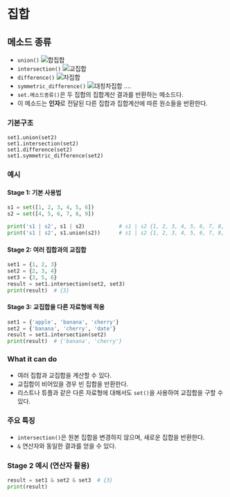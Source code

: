# 집합
## 메소드 종류
- `union()`
![합집합](https://mblogthumb-phinf.pstatic.net/MjAyMTA0MDZfMjc2/MDAxNjE3NzAyODg3MTgy.mlHx87TcMEK1QiW8RVWoBpBa_UXEEUFHHY_0a7XdgvEg.v0shvfXya9-33NTSRBal3HFMPUNNST1B5rup8jBteJwg.PNG.nicholasdw/image.png?type=w800)
- `intersection()`
![교집합](https://mblogthumb-phinf.pstatic.net/MjAyMTA0MDZfMTYg/MDAxNjE3NzAyOTEzNTE3.gqIHNsSXvBPlEcIPQM9cBCuR1_FRa5kJNK9Bs5HTRm4g.WLOFnPkJPhmfU9UXy1HqLzFRIkGDHOxpK_SEl32dp_Mg.PNG.nicholasdw/image.png?type=w800)
- `difference()`
![차집합](https://mblogthumb-phinf.pstatic.net/MjAyMTA0MDZfMjM2/MDAxNjE3NzAzMDExOTU1.x-31KlqBJko39ZKve4Fgsg5JZq200zdzVcEgdf0p_yAg.ZbDLg49VAvgY37vFqxwjRKg22bHrz9fmGltb3cq5JsIg.PNG.nicholasdw/image.png?type=w800)
- `symmetric_difference()`
![대칭차집합](https://mblogthumb-phinf.pstatic.net/MjAyMTA0MDZfMTU4/MDAxNjE3NzAzMDkwOTQ0.zk-M4PLjhLbyiE7z5vHHO4lfJCOmc7svXc-pd3wd0qgg.m6uec-pq7GVzQZ-qlSyFj0HqRmwYT2e6ZPsxS7YImeUg.PNG.nicholasdw/image.png?type=w800)
....
- `set.메소드종류()`은 두 집합의 집합계산 결과를 반환하는 메소드다.
- 이 메소드는 **인자**로 전달된 다른 집합과 집합계산에 따른 원소들을 반환한다.

### 기본구조
```
set1.union(set2)
set1.intersection(set2)
set1.difference(set2)
set1.symmetric_difference(set2)
```

### **예시**  
#### **Stage 1**: 기본 사용법
```python
s1 = set([1, 2, 3, 4, 5, 6])
s2 = set([4, 5, 6, 7, 8, 9])

print('s1 | s2', s1 | s2)           # s1 | s2 {1, 2, 3, 4, 5, 6, 7, 8, 9}
print('s1 | s2', s1.union(s2))      # s1 | s2 {1, 2, 3, 4, 5, 6, 7, 8, 9}
```

#### **Stage 2**: 여러 집합과의 교집합
```python
set1 = {1, 2, 3}
set2 = {2, 3, 4}
set3 = {3, 5, 6}
result = set1.intersection(set2, set3)
print(result)  # {3}
```

#### **Stage 3**: 교집합을 다른 자료형에 적용
```python
set1 = {'apple', 'banana', 'cherry'}
set2 = {'banana', 'cherry', 'date'}
result = set1.intersection(set2)
print(result)  # {'banana', 'cherry'}
```

### **What it can do**
- 여러 집합과 교집합을 계산할 수 있다.
- 교집합이 비어있을 경우 빈 집합을 반환한다.
- 리스트나 튜플과 같은 다른 자료형에 대해서도 `set()`을 사용하여 교집합을 구할 수 있다.

### **주요 특징**
- `intersection()`은 원본 집합을 변경하지 않으며, 새로운 집합을 반환한다.
- `&` 연산자와 동일한 결과를 얻을 수 있다.

### **Stage 2 예시 (연산자 활용)**  
```python
result = set1 & set2 & set3  # {3}
print(result)
```